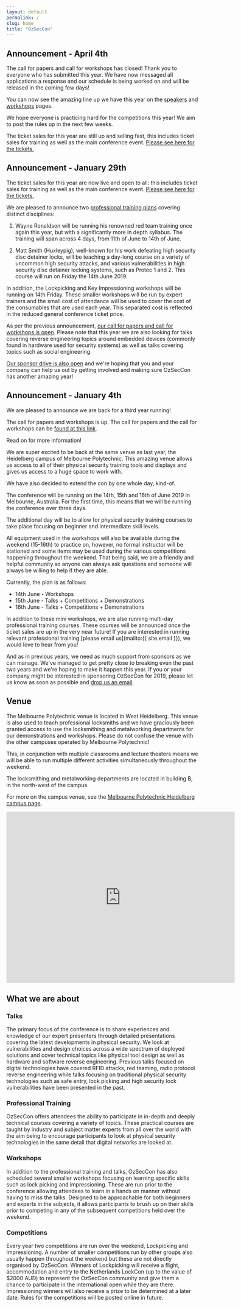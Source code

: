 ```yaml
---
layout: default
permalink: /
slug: home
title: "OzSecCon"
---
```


## Announcement - April 4th

The call for papers and call for workshops has closed! Thank you to everyone who has submitted this year. We have now messaged all applications a response and our schedule is being worked on and will be released in the coming few days!

You can now see the amazing line up we have this year on the [speakers](/speakers/) and [workshops](/workshops/) pages.

We hope everyone is practicing hard for the competitions this year! We aim to post the rules up in the next few weeks.

The ticket sales for this year are still up and selling fast, this includes ticket sales for training as well as the main conference event. [Please see here for the tickets.](https://ozseccon-2019.lilregie.com/booking/attendees/new)


## Announcement - January 29th

The ticket sales for this year are now live and open to all: this includes ticket sales for training as well as the main conference event. [Please see here for the tickets.](https://ozseccon-2019.lilregie.com/booking/attendees/new)

We are pleased to announce two [professional training plans](/training/) covering distinct disciplines:

1) Wayne Ronaldson will be running his renowned red team training once again this year, but with a significantly more in depth syllabus. The training will span across 4 days, from 11th of June to 14th of June.

2) Matt Smith (Huxleypig), well-known for his work defeating high security disc detainer locks, will be teaching a day-long course on a variety of uncommon high security attacks, and various vulnerabilities in high security disc detainer locking systems, such as Protec 1 and 2. This course will run on Friday the 14th June 2019.

In addition, the Lockpicking and Key Impressioning workshops will be running on 14th Friday.
These smaller workshops will be run by expert trainers and the small cost of attendance will be used to cover the cost of the consumables that are used each year. This separated cost is reflected in the reduced general conference ticket price.

As per the previous announcement, [our call for papers and call for workshops is open](https://ozseccon.com/cfpw). Please note that this year we are also looking for talks covering reverse engineering topics around embedded devices (commonly found in hardware used for security systems) as well as talks covering topics such as social engineering.

[Our sponsor drive is also open](https://ozseccon.com/sponsors) and we're hoping that you and your company can help us out by getting involved and making sure OzSecCon has another amazing year!


## Announcement - January 4th

We are pleased to announce we are back for a third year running!

The call for papers and workshops is up. The call for papers and the call for workshops can be [found at this link](/cfpw/).


Read on for more information!

We are super excited to be back at the same venue as last year, the Heidelberg campus of Melbourne Polytechnic. This amazing venue allows us access to all of their physical security training tools and displays and gives us access to a huge space to work with.

We have also decided to extend the con by one whole day, kind-of.

The conference will be running on the 14th, 15th and 16th of June 2019 in Melbourne, Australia. For the first time, this means that we will be running the conference over three days.

The additional day will be to allow for physical security training courses to take place focusing on beginner and intermediate skill levels.

All equipment used in the workshops will also be available during the weekend (15-16th) to practice on, however, no formal instructor will be stationed and some items may be used during the various competitions happening throughout the weekend.
That being said, we are a friendly and helpful community so anyone can always ask questions and someone will always be willing to help if they are able.

Currently, the plan is as follows:

* 14th June - Workshops
* 15th June - Talks + Competitions + Demonstrations
* 16th June - Talks + Competitions + Demonstrations

In addition to these mini workshops, we are also running multi-day professional training courses.
These courses will be announced once the ticket sales are up in the very near future! If you are interested in running relevant professional training [please email us](mailto:{{ site.email }}), we would love to hear from you!


And as in previous years, we need as much support from sponsors as we can manage. We've managed to get pretty close to breaking even the past two years and we're hoping to make it happen this year. If you or your company might be interested in sponsoring OzSecCon for 2019, please let us know as soon as possible and [drop us an email](mailto:sponsors@ozseccon.com).



## Venue

The Melbourne Polytechnic venue is located in West Heidelberg. This venue is also used to teach professional locksmiths and we have graciously been granted access to use the locksmithing and metalworking departments for our demonstrations and workshops. Please do not confuse the venue with the other campuses operated by Melbourne Polytechnic!

This, in conjunction with multiple classrooms and lecture theaters means we will be able to run multiple different activities simultaneously throughout the weekend.

The locksmithing and metalworking departments are located in building B, in the north-west of the campus.

For more on the campus venue, see the [Melbourne Polytechnic Heidelberg campus page](https://www.melbournepolytechnic.edu.au/campuses/heidelberg).

<iframe src="https://www.google.com/maps/embed?pb=!1m18!1m12!1m3!1d1577.3547714693416!2d145.04346697620423!3d-37.74995787411971!2m3!1f0!2f0!3f0!3m2!1i1024!2i768!4f13.1!3m3!1m2!1s0x0%3A0x0!2zMzfCsDQ0JzU5LjkiUyAxNDXCsDAyJzQwLjQiRQ!5e0!3m2!1sen!2sau!4v1546592279329" width="600" height="450" frameborder="0" style="border:0" allowfullscreen></iframe>

## What we are about

### Talks
The primary focus of the conference is to share experiences and knowledge of our expert presenters through detailed presentations covering the latest developments in physical security. We look at vulnerabilities and design choices across a wide spectrum of deployed solutions and cover technical topics like physical tool design as well as hardware and software reverse engineering. Previous talks focused on digital technologies have covered RFID attacks, red teaming, radio protocol reverse engineering while talks focusing on traditional physical security technologies such as safe entry, lock picking and high security lock vulnerabilities have been presented in the past.


### Professional Training
OzSecCon offers attendees the ability to participate in in-depth and deeply technical courses covering a variety of topics. These practical courses are taught by industry and subject matter experts from all over the world with the aim being to encourage participants to look at physical security technologies in the same detail that digital networks are looked at.


### Workshops
In addition to the professional training and talks, OzSecCon has also scheduled several smaller workshops focusing on learning specific skills such as lock picking and impressioning. These are run prior to the conference allowing attendees to learn in a hands on manner without having to miss the talks. Designed to be approachable for both beginners and experts in the subjects, it allows participants to brush up on their skills prior to competing in any of the subsequent competitions held over the weekend.



### Competitions
Every year two competitions are run over the weekend, Lockpicking and Impressioning. A number of smaller competitions run by other groups also usually happen throughout the weekend but these are not directly organised by OzSecCon. Winners of Lockpicking will receive a flight, accommodation and entry to the Netherlands LockCon (up to the value of $2000 AUD) to represent the OzSecCon community and give them a chance to participate in the international open while they are there. Impressioning winners will also receive a prize to be determined at a later date.
Rules for the competitions will be posted online in future.
